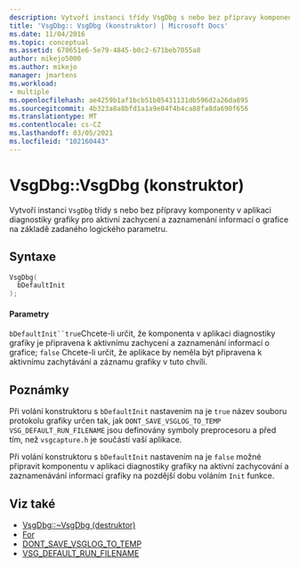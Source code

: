 ```yaml
---
description: Vytvoří instanci třídy VsgDbg s nebo bez přípravy komponenty v aplikaci diagnostiky grafiky pro aktivní zachycení a zaznamenání informací o grafice na základě zadaného logického parametru.
title: 'VsgDbg:: VsgDbg (konstruktor) | Microsoft Docs'
ms.date: 11/04/2016
ms.topic: conceptual
ms.assetid: 670651e6-5e79-4845-b0c2-671beb7055a8
author: mikejo5000
ms.author: mikejo
manager: jmartens
ms.workload:
- multiple
ms.openlocfilehash: ae4259b1af1bcb51b05431131db596d2a26da895
ms.sourcegitcommit: 4b323a8a8bfd1a1a9e84f4b4ca88fa8da690f656
ms.translationtype: MT
ms.contentlocale: cs-CZ
ms.lasthandoff: 03/05/2021
ms.locfileid: "102160443"
---
```

# <a name="vsgdbgvsgdbg-constructor"></a>VsgDbg::VsgDbg (konstruktor)
Vytvoří instanci `VsgDbg` třídy s nebo bez přípravy komponenty v aplikaci diagnostiky grafiky pro aktivní zachycení a zaznamenání informací o grafice na základě zadaného logického parametru.

## <a name="syntax"></a>Syntaxe

```C++
VsgDbg(
  bDefaultInit
);
```

#### <a name="parameters"></a>Parametry
 `bDefaultInit``true`Chcete-li určit, že komponenta v aplikaci diagnostiky grafiky je připravena k aktivnímu zachycení a zaznamenání informací o grafice; `false` Chcete-li určit, že aplikace by neměla být připravena k aktivnímu zachytávání a záznamu grafiky v tuto chvíli.

## <a name="remarks"></a>Poznámky
 Při volání konstruktoru s `bDefaultInit` nastavením na je `true` název souboru protokolu grafiky určen tak, jak `DONT_SAVE_VSGLOG_TO_TEMP` `VSG_DEFAULT_RUN_FILENAME` jsou definovány symboly preprocesoru a před tím, než `vsgcapture.h` je součástí vaší aplikace.

 Při volání konstruktoru s `bDefaultInit` nastavením na je `false` možné připravit komponentu v aplikaci diagnostiky grafiky na aktivní zachycování a zaznamenávání informací grafiky na pozdější dobu voláním `Init` funkce.

## <a name="see-also"></a>Viz také
- [VsgDbg::~VsgDbg (destruktor)](vsgdbg-tilde-vsgdbg-destructor.md)
- [For](init.md)
- [DONT_SAVE_VSGLOG_TO_TEMP](dont-save-vsglog-to-temp.md)
- [VSG_DEFAULT_RUN_FILENAME](vsg-default-run-filename.md)
